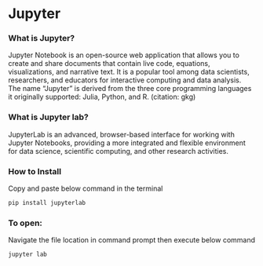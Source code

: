 # Jupyter

### What is Jupyter?

Jupyter Notebook is an open-source web application that allows you to create and share documents that contain live code, equations, visualizations, and narrative text. It is a popular tool among data scientists, researchers, and educators for interactive computing and data analysis. The name “Jupyter” is derived from the three core programming languages it originally supported: Julia, Python, and R. (citation: gkg)

### What is Jupyter lab?

JupyterLab is an advanced, browser-based interface for working with Jupyter Notebooks, providing a more integrated and flexible environment for data science, scientific computing, and other research activities.

### How to Install

Copy and paste below command in the terminal

```bash
pip install jupyterlab
```

### To open:

Navigate the file location in command prompt then execute below command

```bash
jupyter lab
```